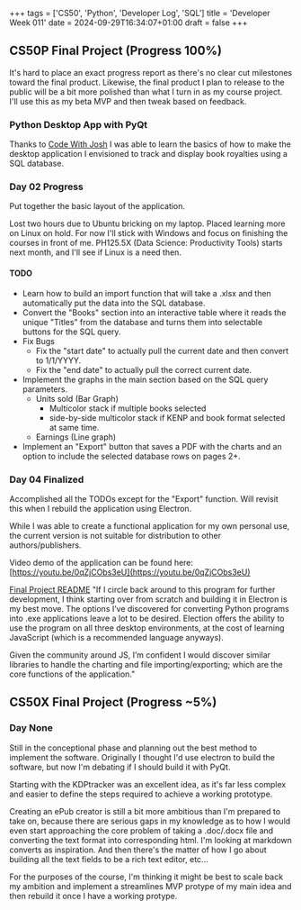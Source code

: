 +++
tags = ['CS50', 'Python', 'Developer Log', 'SQL']
title = 'Developer Week 011'
date = 2024-09-29T16:34:07+01:00
draft = false
+++

## CS50P Final Project (Progress 100%)

It's hard to place an exact progress report as there's no clear cut milestones toward the final product. Likewise, the final product I plan to release to the public will be a bit more polished than what I turn in as my course project. I'll use this as my beta MVP and then tweak based on feedback.

### Python Desktop App with PyQt

Thanks to [Code With Josh](https://www.youtube.com/watch?v=4y9BWBkj9Bo) I was able to learn the basics of how to make the desktop application I envisioned to track and display book royalties using a SQL database.

### Day 02 Progress

Put together the basic layout of the application.

Lost two hours due to Ubuntu bricking on my laptop. Placed learning more on Linux on hold. For now I'll stick with Windows and focus on finishing the courses in front of me. PH125.5X (Data Science: Productivity Tools) starts next month, and I'll see if Linux is a need then.

#### TODO

- Learn how to build an import function that will take a .xlsx and then automatically put the data into the SQL database.
- Convert the "Books" section into an interactive table where it reads the unique "Titles" from the database and turns them into selectable buttons for the SQL query.
- Fix Bugs
  - Fix the "start date" to actually pull the current date and then convert to 1/1/YYYY.
  - Fix the "end date" to actually pull the correct current date.
- Implement the graphs in the main section based on the SQL query parameters.
  - Units sold (Bar Graph)
    - Multicolor stack if multiple books selected
    - side-by-side multicolor stack if KENP and book format selected at same time.
  - Earnings (Line graph)
- Implement an "Export" button that saves a PDF with the charts and an option to include the selected database rows on pages 2+.

### Day 04 Finalized

Accomplished all the TODOs except for the "Export" function. Will revisit this when I rebuild the application using Electron.

While I was able to create a functional application for my own personal use, the current version is not suitable for distribution to other authors/publishers.

Video demo of the application can be found here: [https://youtu.be/0qZjCObs3eU](https://youtu.be/0qZjCObs3eU)

[Final Project README](https://pbrazeale.github.io/cs50p-Final-Project/)
"If I circle back around to this program for further development, I think starting over from scratch and building it in Electron is my best move. The options I’ve discovered for converting Python programs into .exe applications leave a lot to be desired. Election offers the ability to use the program on all three desktop environments, at the cost of learning JavaScript (which is a recommended language anyways).

Given the community around JS, I’m confident I would discover similar libraries to handle the charting and file importing/exporting; which are the core functions of the application."

## CS50X Final Project (Progress ~5%)

### Day None

Still in the conceptional phase and planning out the best method to implement the software. Originally I thought I'd use electron to build the software, but now I'm debating if I should build it with PyQt.

Starting with the KDPtracker was an excellent idea, as it's far less complex and easier to define the steps required to achieve a working prototype.

Creating an ePub creator is still a bit more ambitious than I'm prepared to take on, because there are serious gaps in my knowledge as to how I would even start approaching the core problem of taking a .doc/.docx file and converting the text format into corresponding html. I'm looking at markdown converts as inspiration. And then there's the matter of how I go about building all the text fields to be a rich text editor, etc...

For the purposes of the course, I'm thinking it might be best to scale back my ambition and implement a streamlines MVP protype of my main idea and then rebuild it once I have a working protype.
